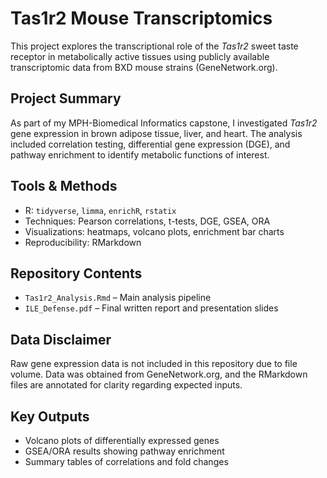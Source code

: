 # Tas1r2 Mouse Transcriptomics

This project explores the transcriptional role of the *Tas1r2* sweet taste receptor in metabolically active tissues using publicly available transcriptomic data from BXD mouse strains (GeneNetwork.org).

## Project Summary
As part of my MPH-Biomedical Informatics capstone, I investigated *Tas1r2* gene expression in brown adipose tissue, liver, and heart. The analysis included correlation testing, differential gene expression (DGE), and pathway enrichment to identify metabolic functions of interest.

## Tools & Methods
- R: `tidyverse`, `limma`, `enrichR`, `rstatix`
- Techniques: Pearson correlations, t-tests, DGE, GSEA, ORA
- Visualizations: heatmaps, volcano plots, enrichment bar charts
- Reproducibility: RMarkdown

## Repository Contents
- `Tas1r2_Analysis.Rmd` – Main analysis pipeline
- `ILE_Defense.pdf` – Final written report and presentation slides

## Data Disclaimer
Raw gene expression data is not included in this repository due to file volume. Data was obtained from GeneNetwork.org, and the RMarkdown files are annotated for clarity regarding expected inputs.

## Key Outputs
- Volcano plots of differentially expressed genes
- GSEA/ORA results showing pathway enrichment
- Summary tables of correlations and fold changes

